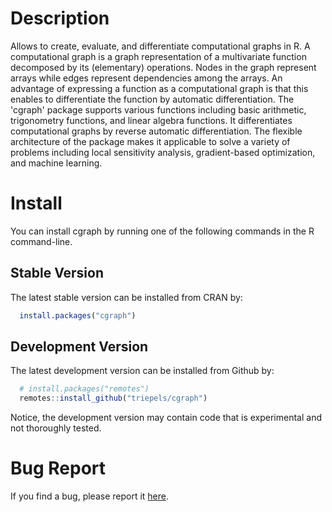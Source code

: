 # Description
Allows to create, evaluate, and differentiate computational graphs in R. A computational graph is a graph representation of a multivariate function decomposed by its (elementary) operations. Nodes in the graph represent arrays while edges represent dependencies among the arrays. An advantage of expressing a function as a computational graph is that this enables to differentiate the function by automatic differentiation. The 'cgraph' package supports various functions including basic arithmetic, trigonometry functions, and linear algebra functions. It differentiates computational graphs by reverse automatic differentiation. The flexible architecture of the package makes it applicable to solve a variety of problems including local sensitivity analysis, gradient-based optimization, and machine learning.

# Install

You can install cgraph by running one of the following commands in the R command-line.

## Stable Version

The latest stable version can be installed from CRAN by:

```r
  install.packages("cgraph")
```

## Development Version

The latest development version can be installed from Github by:

```r
  # install.packages("remotes")
  remotes::install_github("triepels/cgraph")
```

Notice, the development version may contain code that is experimental and not thoroughly tested.

# Bug Report
If you find a bug, please report it [here](https://github.com/triepels/cgraph/issues).
